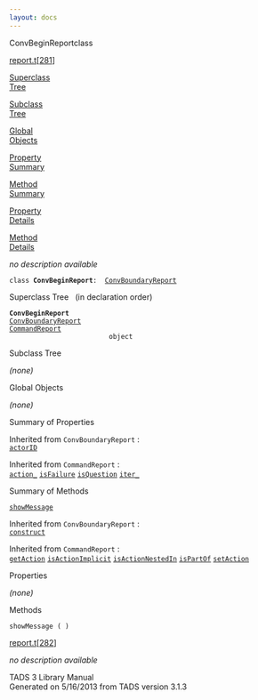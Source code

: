 ```yaml
---
layout: docs
---
```

<span class="title">ConvBeginReport</span><span class="type">class</span>

[report.t](../file/report.t.html)\[[281](../source/report.t.html#281)\]

[Superclass  
Tree](#_SuperClassTree_)

[Subclass  
Tree](#_SubClassTree_)

[Global  
Objects](#_ObjectSummary_)

[Property  
Summary](#_PropSummary_)

[Method  
Summary](#_MethodSummary_)

[Property  
Details](#_Properties_)

[Method  
Details](#_Methods_)



*no description available*

`class `**`ConvBeginReport`**` :   `[`ConvBoundaryReport`](../object/ConvBoundaryReport.html)



<span id="_SuperClassTree_"></span>



<span class="hdln">Superclass Tree</span>   (in declaration order)



**`ConvBeginReport`**  
[`ConvBoundaryReport`](../object/ConvBoundaryReport.html)  
[`CommandReport`](../object/CommandReport.html)  
`                         object`  
<span id="_SubClassTree_"></span>



<span class="hdln">Subclass Tree</span>  



*(none)* <span id="_ObjectSummary_"></span>



<span class="hdln">Global Objects</span>  



*(none)* <span id="_PropSummary_"></span>



<span class="hdln">Summary of Properties</span>  





Inherited from `ConvBoundaryReport` :  
[`actorID`](../object/ConvBoundaryReport.html#actorID)

Inherited from `CommandReport` :  
[`action_`](../object/CommandReport.html#action_) [`isFailure`](../object/CommandReport.html#isFailure) [`isQuestion`](../object/CommandReport.html#isQuestion) [`iter_`](../object/CommandReport.html#iter_)

<span id="_MethodSummary_"></span>



<span class="hdln">Summary of Methods</span>  



[`showMessage`](#showMessage)

Inherited from `ConvBoundaryReport` :  
[`construct`](../object/ConvBoundaryReport.html#construct)

Inherited from `CommandReport` :  
[`getAction`](../object/CommandReport.html#getAction) [`isActionImplicit`](../object/CommandReport.html#isActionImplicit) [`isActionNestedIn`](../object/CommandReport.html#isActionNestedIn) [`isPartOf`](../object/CommandReport.html#isPartOf) [`setAction`](../object/CommandReport.html#setAction)

<span id="_Properties_"></span>



<span class="hdln">Properties</span>  



*(none)* <span id="_Methods_"></span>



<span class="hdln">Methods</span>  



<span id="showMessage"></span>

`showMessage ( )`

[report.t](../file/report.t.html)\[[282](../source/report.t.html#282)\]



*no description available*





TADS 3 Library Manual  
Generated on 5/16/2013 from TADS version 3.1.3


